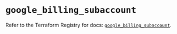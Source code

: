 # `google_billing_subaccount`

Refer to the Terraform Registry for docs: [`google_billing_subaccount`](https://registry.terraform.io/providers/hashicorp/google/6.27.0/docs/resources/billing_subaccount).
